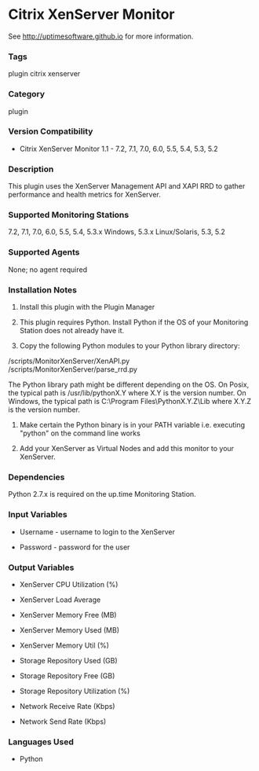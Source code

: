 # Citrix XenServer Monitor

See http://uptimesoftware.github.io for more information.

### Tags 
 plugin   citrix   xenserver  

### Category

plugin

### Version Compatibility


  
* Citrix XenServer Monitor 1.1 - 7.2, 7.1, 7.0, 6.0, 5.5, 5.4, 5.3, 5.2
  


### Description
This plugin uses the XenServer Management API and XAPI RRD to gather performance and health metrics for XenServer.


### Supported Monitoring Stations

7.2, 7.1, 7.0, 6.0, 5.5, 5.4, 5.3.x Windows, 5.3.x Linux/Solaris, 5.3, 5.2

### Supported Agents
None; no agent required

### Installation Notes
<ol>
<li><p>Install this plugin with the Plugin Manager</p></li>
<li><p>This plugin requires Python. Install Python if the OS of your Monitoring Station does not already have it.</p></li>
<li><p>Copy the following Python modules to your Python library directory:</p></li>
</ol>


<p>/scripts/MonitorXenServer/XenAPI.py
/scripts/MonitorXenServer/parse_rrd.py</p>

<p>The Python library path might be different depending on the OS.
On Posix, the typical path is /usr/lib/pythonX.Y where X.Y is the version number.
On Windows, the typical path is C:\Program Files\PythonX.Y.Z\Lib where X.Y.Z is the version number.</p>

<ol>
<li><p>Make certain the Python binary is in your PATH variable
i.e. executing "python" on the command line works</p></li>
<li><p>Add your XenServer as Virtual Nodes and add this monitor to your XenServer.</p></li>
</ol>



### Dependencies
<p>Python 2.7.x is required on the up.time Monitoring Station.</p>


### Input Variables

* Username - username to login to the XenServer

* Password - password for the user


### Output Variables


* XenServer CPU Utilization (%)

* XenServer Load Average

* XenServer Memory Free (MB)

* XenServer Memory Used (MB)

* XenServer Memory Util (%)

* Storage Repository Used (GB)

* Storage Repository Free (GB)

* Storage Repository Utilization (%)

* Network Receive Rate (Kbps)

* Network Send Rate (Kbps)


### Languages Used

* Python

